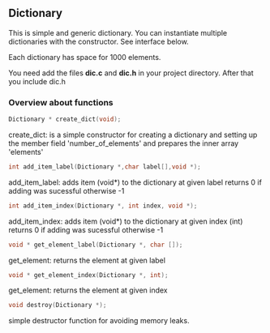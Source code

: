 ## Dictionary

This is simple and generic dictionary. You can instantiate multiple dictionaries with
the constructor. See interface below.

Each dictionary has space for 1000 elements.

You need add the files **dic.c** and **dic.h** in your project directory.
After that you include dic.h

### Overview about functions

```c
Dictionary * create_dict(void);
```

create_dict: is a simple constructor for creating
a dictionary and setting up the
member field 'number_of_elements'
and prepares the inner array 'elements'

```c
int add_item_label(Dictionary *,char label[],void *);
```

add_item_label: adds item (void\*) to the dictionary at given label
returns 0 if adding was sucessful otherwise -1

```c
int add_item_index(Dictionary *, int index, void *);
```

add_item_index: adds item (void\*) to the dictionary at given index (int)
returns 0 if adding was sucessful otherwise -1

```c
void * get_element_label(Dictionary *, char []);
```

get_element: returns the element at given label

```c
void * get_element_index(Dictionary *, int);
```

get_element: returns the element at given index

```c
void destroy(Dictionary *);
```

simple destructor function for avoiding memory leaks.
